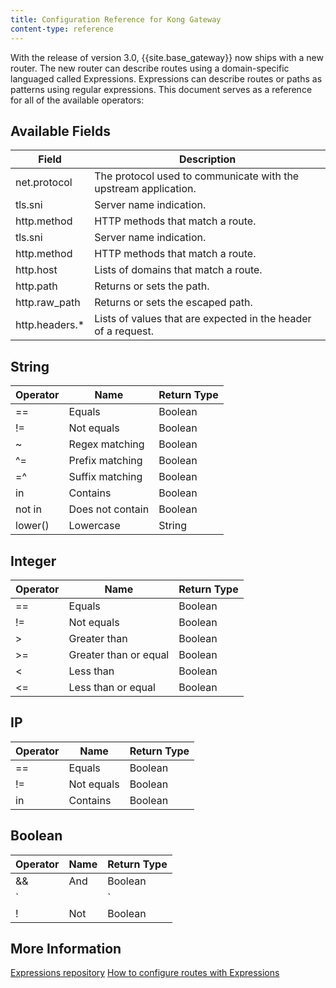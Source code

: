 ```yaml
---
title: Configuration Reference for Kong Gateway
content-type: reference
---
```


With the release of version 3.0, {{site.base_gateway}} now ships with a new router. The new router can describe routes using a domain-specific languaged called Expressions. Expressions can describe routes or paths as patterns using regular expressions. This document serves as a reference for all of the available operators: 


## Available Fields

| Field | Description |
| --- | ----------- | 
| net.protocol | The protocol used to communicate with the upstream application.  |
| tls.sni  | Server name indication. | 
| http.method | HTTP methods that match a route. |
| tls.sni  | Server name indication. | 
| http.method | HTTP methods that match a route. | 
| http.host  | Lists of domains that match a route. | 
| http.path | Returns or sets the path. | 
| http.raw_path| Returns or sets the escaped path. | 
| http.headers.* |  Lists of values that are expected in the header of a request. | 

## String

| Operator | Name | Return Type | 
| --- | ----------- | --- | 
| == | Equals | Boolean|
| != | Not equals | Boolean|
| ~ | Regex matching | Boolean|
| ^= | Prefix matching | Boolean|
| =^ | Suffix matching | Boolean|
| in | Contains | Boolean|
| not in | Does not contain | Boolean|
| lower() | Lowercase | String|

## Integer

| Operator | Name | Return Type | 
| --- | ----------- | --- | 
| == | Equals | Boolean|
| != | Not equals| Boolean|
| > | Greater than | Boolean|
| >= | Greater than or equal | Boolean|
| < | Less than | Boolean|
| <= | Less than or equal | Boolean|

## IP 

| Operator | Name | Return Type | 
| --- | ----------- | --- | 
| == | Equals | Boolean|
| != | Not equals | Boolean|
| in | Contains | Boolean|

## Boolean

| Operator | Name | Return Type | 
| --- | ----------- | --- | 
| && | And | Boolean|
| `||` | Or | Boolean|
| ! | Not | Boolean|



## More Information

[Expressions repository](https://github.com/Kong/atc-router#table-of-contents)
[How to configure routes with Expressions](gateway/latest/understanding-kong/how-to/router-atc/)